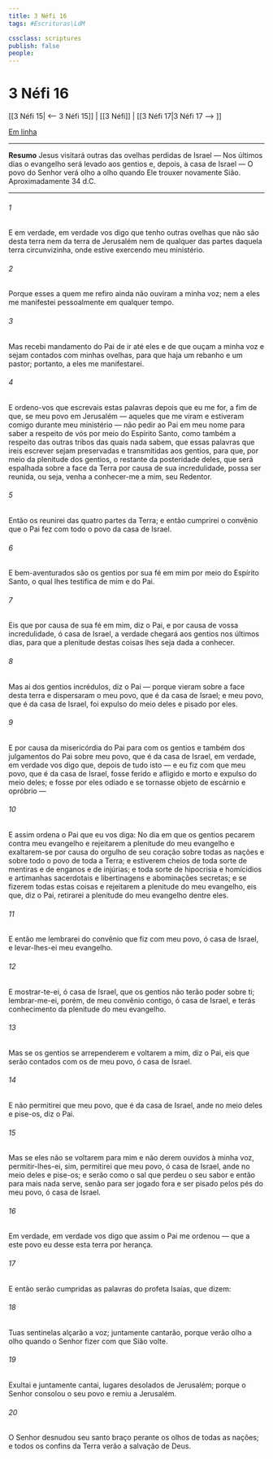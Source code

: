 ```yaml
---
title: 3 Néfi 16
tags: #Escrituras\LdM

cssclass: scriptures
publish: false
people:
---
```


# 3 Néfi 16
[[3 Néfi 15| <-- 3 Néfi 15]] | [[3 Néfi]] | [[3 Néfi 17|3 Néfi 17 --> ]]

[Em linha](https://churchofjesuschrist.org/study/scriptures/bofm/3-ne/16?lang=por)

---
__Resumo__
Jesus visitará outras das ovelhas perdidas de Israel — Nos últimos dias o evangelho será levado aos gentios e, depois, à casa de Israel — O povo do Senhor verá olho a olho quando Ele trouxer novamente Sião. Aproximadamente 34 d.C.

---
###### 1 
E em verdade, em verdade vos digo que tenho outras ovelhas que não são desta terra nem da terra de Jerusalém nem de qualquer das partes daquela terra circunvizinha, onde estive exercendo meu ministério.

###### 2 
Porque esses a quem me refiro ainda não ouviram a minha voz; nem a eles me manifestei pessoalmente em qualquer tempo.

###### 3 
Mas recebi mandamento do Pai de ir até eles e de que ouçam a minha voz e sejam contados com minhas ovelhas, para que haja um rebanho e um pastor; portanto, a eles me manifestarei.

###### 4 
E ordeno-vos que escrevais estas palavras depois que eu me for, a fim de que, se meu povo em Jerusalém — aqueles que me viram e estiveram comigo durante meu ministério — não pedir ao Pai em meu nome para saber a respeito de vós por meio do Espírito Santo, como também a respeito das outras tribos das quais nada sabem, que essas palavras que ireis escrever sejam preservadas e transmitidas aos gentios, para que, por meio da plenitude dos gentios, o restante da posteridade deles, que será espalhada sobre a face da Terra por causa de sua incredulidade, possa ser reunida, ou seja, venha a conhecer-me a mim, seu Redentor.

###### 5 
Então os reunirei das quatro partes da Terra; e então cumprirei o convênio que o Pai fez com todo o povo da casa de Israel.

###### 6 
E bem-aventurados são os gentios por sua fé em mim por meio do Espírito Santo, o qual lhes testifica de mim e do Pai.

###### 7 
Eis que por causa de sua fé em mim, diz o Pai, e por causa de vossa incredulidade, ó casa de Israel, a verdade chegará aos gentios nos últimos dias, para que a plenitude destas coisas lhes seja dada a conhecer.

###### 8 
Mas ai dos gentios incrédulos, diz o Pai — porque vieram sobre a face desta terra e dispersaram o meu povo, que é da casa de Israel; e meu povo, que é da casa de Israel, foi expulso do meio deles e pisado por eles.

###### 9 
E por causa da misericórdia do Pai para com os gentios e também dos julgamentos do Pai sobre meu povo, que é da casa de Israel, em verdade, em verdade vos digo que, depois de tudo isto — e eu fiz com que meu povo, que é da casa de Israel, fosse ferido e afligido e morto e expulso do meio deles; e fosse por eles odiado e se tornasse objeto de escárnio e opróbrio —

###### 10 
E assim ordena o Pai que eu vos diga: No dia em que os gentios pecarem contra meu evangelho e rejeitarem a plenitude do meu evangelho e exaltarem-se por causa do orgulho de seu coração sobre todas as nações e sobre todo o povo de toda a Terra; e estiverem cheios de toda sorte de mentiras e de enganos e de injúrias; e toda sorte de hipocrisia e homícidios e artimanhas sacerdotais e libertinagens e abominações secretas; e se fizerem todas estas coisas e rejeitarem a plenitude do meu evangelho, eis que, diz o Pai, retirarei a plenitude do meu evangelho dentre eles.

###### 11 
E então me lembrarei do convênio que fiz com meu povo, ó casa de Israel, e levar-lhes-ei meu evangelho.

###### 12 
E mostrar-te-ei, ó casa de Israel, que os gentios não terão poder sobre ti; lembrar-me-ei, porém, de meu convênio contigo, ó casa de Israel, e terás conhecimento da plenitude do meu evangelho.

###### 13 
Mas se os gentios se arrependerem e voltarem a mim, diz o Pai, eis que serão contados com os de meu povo, ó casa de Israel.

###### 14 
E não permitirei que meu povo, que é da casa de Israel, ande no meio deles e pise-os, diz o Pai.

###### 15 
Mas se eles não se voltarem para mim e não derem ouvidos à minha voz, permitir-lhes-ei, sim, permitirei que meu povo, ó casa de Israel, ande no meio deles e pise-os; e serão como o sal que perdeu o seu sabor e então para mais nada serve, senão para ser jogado fora e ser pisado pelos pés do meu povo, ó casa de Israel.

###### 16 
Em verdade, em verdade vos digo que assim o Pai me ordenou — que a este povo eu desse esta terra por herança.

###### 17 
E então serão cumpridas as palavras do profeta Isaías, que dizem:

###### 18 
Tuas sentinelas alçarão a voz; juntamente cantarão, porque verão olho a olho quando o Senhor fizer com que Sião volte.

###### 19 
Exultai e juntamente cantai, lugares desolados de Jerusalém; porque o Senhor consolou o seu povo e remiu a Jerusalém.

###### 20 
O Senhor desnudou seu santo braço perante os olhos de todas as nações; e todos os confins da Terra verão a salvação de Deus.

